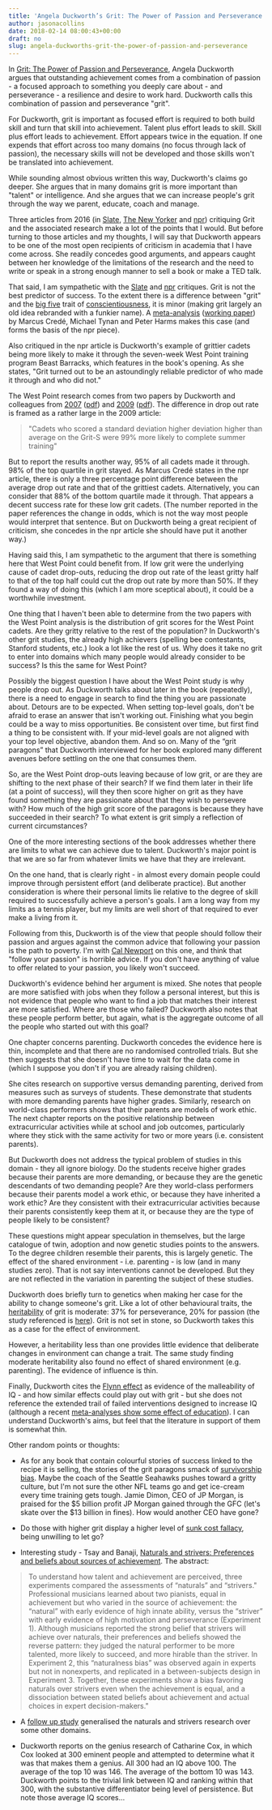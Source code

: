 ```yaml
---
title: 'Angela Duckworth’s Grit: The Power of Passion and Perseverance'
author: jasonacollins
date: 2018-02-14 08:00:43+00:00
draft: no
slug: angela-duckworths-grit-the-power-of-passion-and-perseverance
---
```


In [Grit: The Power of Passion and Perseverance](https://angeladuckworth.com/grit-book/), Angela Duckworth argues that outstanding achievement comes from a combination of passion - a focused approach to something you deeply care about - and perseverance - a resilience and desire to work hard. Duckworth calls this combination of passion and perseverance "grit".

For Duckworth, grit is important as focused effort is required to both build skill and turn that skill into achievement. Talent plus effort leads to skill. Skill plus effort leads to achievement. Effort appears twice in the equation. If one expends that effort across too many domains (no focus through lack of passion), the necessary skills will not be developed and those skills won't be translated into achievement.

While sounding almost obvious written this way, Duckworth's claims go deeper. She argues that in many domains grit is more important than "talent" or intelligence. And she argues that we can increase people's grit through the way we parent, educate, coach and manage.

Three articles from 2016 (in [Slate](http://www.slate.com/articles/health_and_science/cover_story/2016/05/angela_duckworth_says_grit_is_the_key_to_success_in_work_and_life_is_this.html), [The New Yorker](https://www.newyorker.com/culture/culture-desk/the-limits-of-grit) and [npr](https://www.npr.org/sections/ed/2016/05/25/479172868/angela-duckworth-responds-to-a-new-critique-of-grit)) critiquing Grit and the associated research make a lot of the points that I would. But before turning to those articles and my thoughts, I will say that Duckworth appears to be one of the most open recipients of criticism in academia that I have come across. She readily concedes good arguments, and appears caught between her knowledge of the limitations of the research and the need to write or speak in a strong enough manner to sell a book or make a TED talk.

That said, I am sympathetic with the [Slate](http://www.slate.com/articles/health_and_science/cover_story/2016/05/angela_duckworth_says_grit_is_the_key_to_success_in_work_and_life_is_this.html) and [npr](https://www.npr.org/sections/ed/2016/05/25/479172868/angela-duckworth-responds-to-a-new-critique-of-grit) critiques. Grit is not the best predictor of success. To the extent there is a difference between "grit" and the [big five](https://en.wikipedia.org/wiki/Big_Five_personality_traits) trait of [conscientiousness](https://en.wikipedia.org/wiki/Conscientiousness), it is minor (making grit largely an old idea rebranded with a funkier name). A [meta-analysis](https://doi.org/10.1037/pspp0000102) ([working paper](http://www.ippanetwork.org/wp-content/uploads/2016/06/MuchAdoAboutGrit.pdf)) by Marcus Credé, Michael Tynan and Peter Harms makes this case (and forms the basis of the npr piece).

Also critiqued in the npr article is Duckworth's example of grittier cadets being more likely to make it through the seven-week West Point training program Beast Barracks, which features in the book's opening. As she states, "Grit turned out to be an astoundingly reliable predictor of who made it through and who did not."

The West Point research comes from two papers by Duckworth and colleagues from [2007](https://doi.org/10.1037/0022-3514.92.6.1087) ([pdf](https://examinedexistence.com/wp-content/uploads/2014/09/grit-vs-iq-angela-duckworth.pdf)) and [2009](https://www.ncbi.nlm.nih.gov/pubmed/19205937) ([pdf](https://globaled.gse.harvard.edu/files/geii/files/validation_grit_scale_duckworth_jpa_m._figueroa-2.pdf)). The difference in drop out rate is framed as a rather large in the 2009 article:

>"Cadets who scored a standard deviation higher deviation higher than average on the Grit-S were 99% more likely to complete summer training"

But to report the results another way, 95% of all cadets made it through. 98% of the top quartile in grit stayed. As Marcus Credé states in the npr article, there is only a three percentage point difference between the average drop out rate and that of the grittiest cadets. Alternatively, you can consider that 88% of the bottom quartile made it through. That appears a decent success rate for these low grit cadets. (The number reported in the paper references the change in odds, which is not the way most people would interpret that sentence. But on Duckworth being a great recipient of criticism, she concedes in the npr article she should have put it another way.)

Having said this, I am sympathetic to the argument that there is something here that West Point could benefit from. If low grit were the underlying cause of cadet drop-outs, reducing the drop out rate of the least gritty half to that of the top half could cut the drop out rate by more than 50%. If they found a way of doing this (which I am more sceptical about), it could be a worthwhile investment.

One thing that I haven't been able to determine from the two papers with the West Point analysis is the distribution of grit scores for the West Point cadets. Are they gritty relative to the rest of the population? In Duckworth's other grit studies, the already high achievers (spelling bee contestants, Stanford students, etc.) look a lot like the rest of us. Why does it take no grit to enter into domains which many people would already consider to be success? Is this the same for West Point?

Possibly the biggest question I have about the West Point study is why people drop out. As Duckworth talks about later in the book (repeatedly), there is a need to engage in search to find the thing you are passionate about. Detours are to be expected. When setting top-level goals, don't be afraid to erase an answer that isn't working out. Finishing what you begin could be a way to miss opportunities. Be consistent over time, but first find a thing to be consistent with. If your mid-level goals are not aligned with your top level objective, abandon them. And so on. Many of the “grit paragons” that Duckworth interviewed for her book explored many different avenues before settling on the one that consumes them.

So, are the West Point drop-outs leaving because of low grit, or are they are shifting to the next phase of their search? If we find them later in their life (at a point of success), will they then score higher on grit as they have found something they are passionate about that they wish to persevere with? How much of the high grit score of the paragons is because they have succeeded in their search? To what extent is grit simply a reflection of current circumstances?

One of the more interesting sections of the book addresses whether there are limits to what we can achieve due to talent. Duckworth's major point is that we are so far from whatever limits we have that they are irrelevant.

On the one hand, that is clearly right - in almost every domain people could improve through persistent effort (and deliberate practice). But another consideration is where their personal limits lie relative to the degree of skill required to successfully achieve a person's goals. I am a long way from my limits as a tennis player, but my limits are well short of that required to ever make a living from it.

Following from this, Duckworth is of the view that people should follow their passion and argues against the common advice that following your passion is the path to poverty. I'm with [Cal Newport](https://www.jasoncollins.blog/newports-so-good-they-cant-ignore-you-why-skills-trump-passion-in-the-quest-for-work-you-love/) on this one, and think that "follow your passion" is horrible advice. If you don't have anything of value to offer related to your passion, you likely won't succeed.

Duckworth's evidence behind her argument is mixed. She notes that people are more satisfied with jobs when they follow a personal interest, but this is not evidence that people who want to find a job that matches their interest are more satisfied. Where are those who failed? Duckworth also notes that these people perform better, but again, what is the aggregate outcome of all the people who started out with this goal?

One chapter concerns parenting. Duckworth concedes the evidence here is thin, incomplete and that there are no randomised controlled trials. But she then suggests that she doesn't have time to wait for the data come in (which I suppose you don't if you are already raising children).

She cites research on supportive versus demanding parenting, derived from measures such as surveys of students. These demonstrate that students with more demanding parents have higher grades. Similarly, research on world-class performers shows that their parents are models of work ethic. The next chapter reports on the positive relationship between extracurricular activities while at school and job outcomes, particularly where they stick with the same activity for two or more years (i.e. consistent parents).

But Duckworth does not address the typical problem of studies in this domain - they all ignore biology. Do the students receive higher grades because their parents are more demanding, or because they are the genetic descendants of two demanding people? Are they world-class performers because their parents model a work ethic, or because they have inherited a work ethic? Are they consistent with their extracurricular activities because their parents consistently keep them at it, or because they are the type of people likely to be consistent?

These questions might appear speculation in themselves, but the large catalogue of twin, adoption and now genetic studies points to the answers. To the degree children resemble their parents, this is largely genetic. The effect of the shared environment - i.e. parenting - is low (and in many studies zero). That is not say interventions cannot be developed. But they are not reflected in the variation in parenting the subject of these studies.

Duckworth does briefly turn to genetics when making her case for the ability to change someone's grit. Like a lot of other behavioural traits, the [heritability](https://en.wikipedia.org/wiki/Heritability) of grit is moderate: 37% for perseverance, 20% for passion (the study referenced is [here](https://doi.org/10.1037/pspp0000089)). Grit is not set in stone, so Duckworth takes this as a case for the effect of environment.

However, a heritability less than one provides little evidence that deliberate changes in environment can change a trait. The same study finding moderate heritability also found no effect of shared environment (e.g. parenting). The evidence of influence is thin.

Finally, Duckworth cites the [Flynn effect](https://en.wikipedia.org/wiki/Flynn_effect) as evidence of the malleability of IQ - and how similar effects could play out with grit - but she does not reference the extended trail of failed interventions designed to increase IQ (although a recent [meta-analyses show some effect of education](https://psyarxiv.com/kymhp)). I can understand Duckworth's aims, but feel that the literature in support of them is somewhat thin.

Other random points or thoughts:

* As for any book that contain colourful stories of success linked to the recipe it is selling, the stories of the grit paragons smack of [survivorship bias](https://en.wikipedia.org/wiki/Survivorship_bias). Maybe the coach of the Seattle Seahawks pushes toward a gritty culture, but I'm not sure the other NFL teams go and get ice-cream every time training gets tough. Jamie Dimon, CEO of JP Morgan, is praised for the $5 billion profit JP Morgan gained through the GFC (let's skate over the $13 billion in fines). How would another CEO have gone?

* Do those with higher grit display a higher level of [sunk cost fallacy](https://en.wikipedia.org/wiki/Sunk_cost), being unwilling to let go?

* Interesting study - Tsay and Banaji, [Naturals and strivers: Preferences and beliefs about sources of achievement](http://www.people.fas.harvard.edu/~banaji/research/publications/articles/2011_Tsay_JESP.pdf). The abstract:

>To understand how talent and achievement are perceived, three experiments compared the assessments of “naturals” and “strivers." Professional musicians learned about two pianists, equal in achievement but who varied in the source of achievement: the “natural” with early evidence of high innate ability, versus the “striver” with early evidence of high motivation and perseverance (Experiment 1). Although musicians reported the strong belief that strivers will achieve over naturals, their preferences and beliefs showed the reverse pattern: they judged the natural performer to be more talented, more likely to succeed, and more hirable than the striver. In Experiment 2, this “naturalness bias” was observed again in experts but not in nonexperts, and replicated in a between-subjects design in Experiment 3. Together, these experiments show a bias favoring naturals over strivers even when the achievement is equal, and a dissociation between stated beliefs about achievement and actual choices in expert decision-makers."

* A [follow up study](http://journals.sagepub.com/doi/abs/10.1177/0146167215611638) generalised the naturals and strivers research over some other domains.

* Duckworth reports on the genius research of Catharine Cox, in which Cox looked at 300 eminent people and attempted to determine what it was that makes them a genius. All 300 had an IQ above 100. The average of the top 10 was 146. The average of the bottom 10 was 143. Duckworth points to the trivial link between IQ and ranking within that 300, with the substantive differentiator being level of persistence. But note those average IQ scores...